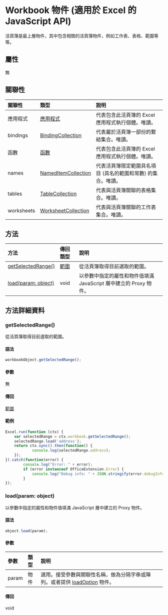 ﻿# Workbook 物件 (適用於 Excel 的 JavaScript API)

活頁簿是最上層物件，其中包含相關的活頁簿物件，例如工作表、表格、範圍等等。

## 屬性

無

## 關聯性
| 關聯性 | 類型	   |說明|
|:---------------|:--------|:----------|
|應用程式|[應用程式](application.md)|代表包含此活頁簿的 Excel 應用程式執行個體。唯讀。|
|bindings|[BindingCollection](bindingcollection.md)|代表屬於活頁簿一部份的繫結集合。唯讀。|
|函數|[函數](functions.md)|代表包含此活頁簿的 Excel 應用程式執行個體。唯讀。|
|names|[NamedItemCollection](nameditemcollection.md)|代表活頁簿限定範圍具名項目 (具名的範圍和常數) 的集合。唯讀。|
|tables|[TableCollection](tablecollection.md)|代表與活頁簿關聯的表格集合。唯讀。|
|worksheets|[WorksheetCollection](worksheetcollection.md)|代表與活頁簿關聯的工作表集合。唯讀。|

## 方法

| 方法           | 傳回類型    |說明|
|:---------------|:--------|:----------|
|[getSelectedRange()](#getselectedrange)|[範圍](range.md)|從活頁簿取得目前選取的範圍。|
|[load(param: object)](#loadparam-object)|void|以參數中指定的屬性和物件值填滿 JavaScript 層中建立的 Proxy 物件。|

## 方法詳細資料


### getSelectedRange()
從活頁簿取得目前選取的範圍。

#### 語法
```js
workbookObject.getSelectedRange();
```

#### 參數
無

#### 傳回
[範圍](range.md)

#### 範例

```js
Excel.run(function (ctx) { 
    var selectedRange = ctx.workbook.getSelectedRange();
    selectedRange.load('address');
    return ctx.sync().then(function() {
            console.log(selectedRange.address);
    });
}).catch(function(error) {
        console.log("Error: " + error);
        if (error instanceof OfficeExtension.Error) {
            console.log("Debug info: " + JSON.stringify(error.debugInfo));
        }
});
```
### load(param: object)
以參數中指定的屬性和物件值填滿 JavaScript 層中建立的 Proxy 物件。

#### 語法
```js
object.load(param);
```

#### 參數
| 參數	    | 類型	   |說明|
|:---------------|:--------|:----------|
|param|物件|選用。接受參數與關聯性名稱，做為分隔字串或陣列。或者提供 [loadOption](loadoption.md) 物件。|

#### 傳回
void
